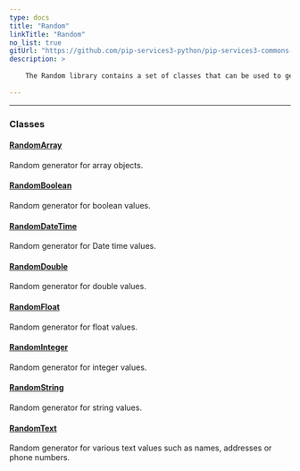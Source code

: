 ```yaml
---
type: docs
title: "Random"
linkTitle: "Random"
no_list: true
gitUrl: "https://github.com/pip-services3-python/pip-services3-commons-python"
description: >
    
    The Random library contains a set of classes that can be used to generate different type of random values, such as integer, double, long, float, and text. The random generated values can be used for multiple purposes, such as software testing.
   
---
```

---

<div class="module-body"> 


### Classes

#### [RandomArray](random_array)
Random generator for array objects.

#### [RandomBoolean](random_boolean)
Random generator for boolean values.

#### [RandomDateTime](random_date_time)
Random generator for Date time values.

#### [RandomDouble](random_double)
Random generator for double values.

#### [RandomFloat](random_float)
Random generator for float values.

#### [RandomInteger](random_integer)
Random generator for integer values.

#### [RandomString](random_string)
Random generator for string values.

#### [RandomText](random_text)
Random generator for various text values such as names, addresses or phone numbers.


</div>
